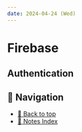 ```yaml
---
date: 2024-04-24 (Wed)
---
```


# Firebase

## Authentication

## 🧭 Navigation

- [🔼 Back to top](#firebase)
- [📑 Notes Index](../../index.md)
